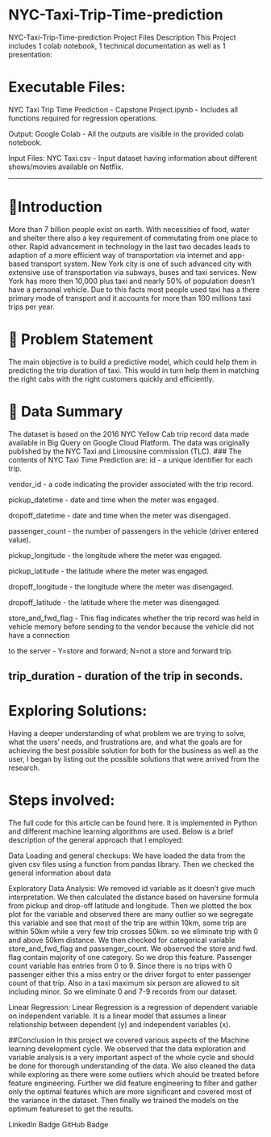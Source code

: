 # NYC-Taxi-Trip-Time-prediction
NYC-Taxi-Trip-Time-prediction
 Project Files Description
This Project includes 1 colab notebook, 1 technical documentation as well as 1 presentation:

# Executable Files:

NYC Taxi Trip Time Prediction - Capstone Project.ipynb - Includes all functions required for regression operations.

Output:
Google Colab - All the outputs are visible in the provided colab notebook.

Input Files:
NYC Taxi.csv - Input dataset having information about different shows/movies available on Netflix.

-----------------------------------------------------

# 📖Introduction
More than 7 billion people exist on earth. With necessities of food, water and shelter there also a key requirement of commutating from one place to other. Rapid advancement in technology in the last two decades leads to adaption of a more efficient way of transportation via internet and app-based transport system. New York city is one of such advanced city with extensive use of transportation via subways, buses and taxi services. New York has more then 10,000 plus taxi and nearly 50% of population doesn’t have a personal vehicle. Due to this facts most people used taxi has a there primary mode of transport and it accounts for more than 100 millions taxi trips per year.

# 📖 Problem Statement
The main objective is to build a predictive model, which could help them in predicting the trip duration of taxi. This would in turn help them in matching the right cabs with the right customers quickly and efficiently.

# 📖 Data Summary
The dataset is based on the 2016 NYC Yellow Cab trip record data made available in Big Query on Google Cloud Platform. The data was originally published by the NYC Taxi and Limousine commission (TLC). ### The contents of NYC Taxi Time Prediction are:
id - a unique identifier for each trip.

vendor_id - a code indicating the provider associated with the trip record.

pickup_datetime - date and time when the meter was engaged.

dropoff_datetime - date and time when the meter was disengaged.

passenger_count - the number of passengers in the vehicle (driver entered value).

pickup_longitude - the longitude where the meter was engaged.

pickup_latitude - the latitude where the meter was engaged.

dropoff_longitude - the longitude where the meter was disengaged.

dropoff_latitude - the latitude where the meter was disengaged.

store_and_fwd_flag - This flag indicates whether the trip record was held in vehicle memory before sending to the vendor because the vehicle did not have a connection

to the server - Y=store and forward; N=not a store and forward trip.

trip_duration - duration of the trip in seconds.
-----------------------------------------------------

# Exploring Solutions:
Having a deeper understanding of what problem we are trying to solve, what the users’ needs, and frustrations are, and what the goals are for achieving the best possible solution for both for the business as well as the user, I began by listing out the possible solutions that were arrived from the research.

# Steps involved:
The full code for this article can be found here. It is implemented in Python and different machine learning algorithms are used. Below is a brief description of the general approach that I employed:

Data Loading and general checkups: We have loaded the data from the given csv files using a function from pandas library. Then we checked the general information about data

Exploratory Data Analysis: We removed id variable as it doesn’t give much interpretation. We then calculated the distance based on haversine formula from pickup and drop-off latitude and longitude. Then we plotted the box plot for the variable and observed there are many outlier so we segregate this variable and see that most of the trip are within 10km, some trip are within 50km while a very few trip crosses 50km. so we eliminate trip with 0 and above 50km distance. We then checked for categorical variable store_and_fwd_flag and passenger_count. We observed the store and fwd. flag contain majority of one category. So we drop this feature. Passenger count variable has entries from 0 to 9. Since there is no trips with 0 passenger either this a miss entry or the driver forgot to enter passenger count of that trip. Also in a taxi maximum six person are allowed to sit including minor. So we eliminate 0 and 7-9 records from our dataset.

Linear Regression: Linear Regression is a regression of dependent variable on independent variable. It is a linear model that assumes a linear relationship between dependent (y) and independent variables (x).


##Conclusion
In this project we covered various aspects of the Machine learning development cycle. We observed that the data exploration and variable analysis is a very important aspect of the whole cycle and should be done for thorough understanding of the data. We also cleaned the data while exploring as there were some outliers which should be treated before feature engineering. Further we did feature engineering to filter and gather only the optimal features which are more significant and covered most of the variance in the dataset. Then finally we trained the models on the optimum featureset to get the results.

LinkedIn Badge GitHub Badge
